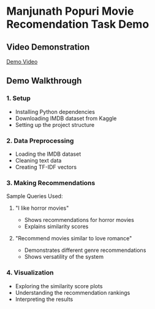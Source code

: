 # Manjunath Popuri Movie Recomendation Task Demo

## Video Demonstration
[Demo Video](https://drive.google.com/file/d/1t3m_WUw_cho946-XQ7IeRMAmMCG3hEfG/view?usp=share_link)

## Demo Walkthrough

### 1. Setup
- Installing Python dependencies
- Downloading IMDB dataset from Kaggle
- Setting up the project structure

### 2. Data Preprocessing
- Loading the IMDB dataset
- Cleaning text data
- Creating TF-IDF vectors

### 3. Making Recommendations
Sample Queries Used:
1. "I like horror movies"
   - Shows recommendations for horror movies
   - Explains similarity scores

2. "Recommend movies similar to love romance"
   - Demonstrates different genre recommendations
   - Shows versatility of the system


### 4. Visualization
- Exploring the similarity score plots
- Understanding the recommendation rankings
- Interpreting the results
